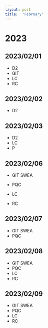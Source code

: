 ```yaml
---
layout: post
title:  "February"
---
```


# 2023


## 2023/02/01

- D2
- GIT
- LC
- RC

## 2023/02/02

- D2

## 2023/02/03

- D2
- LC
- P

## 2023/02/06

- GIT SWEA

- PQC
- LC
- RC

## 2023/02/07

- GIT SWEA
- PQC

## 2023/02/08

- GIT SWEA
- PQC
- LC
- RC

## 2023/02/09

- GIT SWEA
- PQC
- LC
- RC